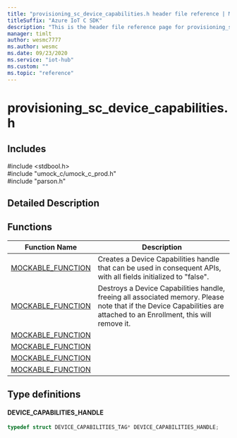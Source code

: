 ```yaml
---                             
title: "provisioning_sc_device_capabilities.h header file reference | Microsoft Docs" 
titleSuffix: "Azure IoT C SDK"            
description: "This is the header file reference page for provisioning_sc_device_capabilities.h in the Azure IoT C SDK. This SDK is used with Azure IoT Hub and Azure IoT Hub Device Provisioning Service"            
manager: timlt                 
author: wesmc7777              
ms.author: wesmc               
ms.date: 09/23/2020                    
ms.service: "iot-hub"             
ms.custom: ""                
ms.topic: "reference"        
---                            
```


# provisioning_sc_device_capabilities.h 

## Includes

\#include <stdbool.h>  
\#include "umock_c/umock_c_prod.h"  
\#include "parson.h"  

## Detailed Description

## Functions

Function Name                  | Description                                
--------------------------------|---------------------------------------------
[MOCKABLE_FUNCTION](./provisioning-sc-device-capabilities-h/mockable-function.md)            | Creates a Device Capabilities handle that can be used in consequent APIs, with all fields initialized to "false".
[MOCKABLE_FUNCTION](./provisioning-sc-device-capabilities-h/mockable-function.md)            | Destroys a Device Capabilities handle, freeing all associated memory. Please note that if the Device Capabilities are attached to an Enrollment, this will remove it.
[MOCKABLE_FUNCTION](./provisioning-sc-device-capabilities-h/mockable-function.md)            | 
[MOCKABLE_FUNCTION](./provisioning-sc-device-capabilities-h/mockable-function.md)            | 
[MOCKABLE_FUNCTION](./provisioning-sc-device-capabilities-h/mockable-function.md)            | 
[MOCKABLE_FUNCTION](./provisioning-sc-device-capabilities-h/mockable-function.md)            | 

## Type definitions

#### DEVICE_CAPABILITIES_HANDLE

```C
typedef struct DEVICE_CAPABILITIES_TAG* DEVICE_CAPABILITIES_HANDLE;
```

